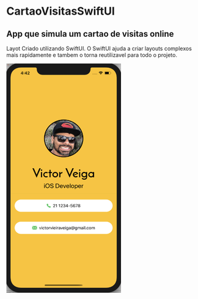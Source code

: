 # CartaoVisitasSwiftUI
## App que simula um cartao de visitas online
Layot Criado utilizando SwiftUI.
O SwiftUI ajuda a criar layouts complexos mais rapidamente e tambem o torna reutilizavel para todo o projeto.

<img src="Image1.png" height="600" width="300" /> 

